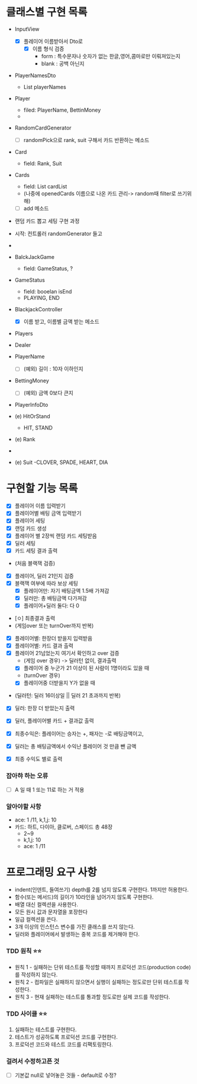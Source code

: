 # 클래스별 구현 목록
- InputView
  - [x] 플레이어 이름받아서 Dto로 
    - [x] 이름 형식 검증 
      - form : 특수문자나 숫자가 없는 한글,영어,콤마로만 이뤄져있는지
      - blank : 공백 아닌지

- PlayerNamesDto
  - List<String> playerNames

- Player
  - filed: PlayerName, BettinMoney
  - 

- RandomCardGenerator
  - [ ] randomPick으로 rank, suit 구해서 카드 반환하는 메소드

- Card
  - field: Rank, Suit

- Cards
  - field: List <Card> cardList
  - (나중에 openedCards 이름으로 나온 카드 관리-> random때 filter로 쓰기위해)
  - [ ] add 메소드

- 랜덤 카드 뽑고 세팅 구현 과정
- 시작: 컨트롤러 randomGenerator 들고 
- 

- BalckJackGame
  - field: GameStatus, ?

- GameStatus
  - field: booelan isEnd
  - PLAYING, END

- BlackjackController
  - [x] 이름 받고, 이름별 금액 받는 메소드

- Players


- Dealer


- PlayerName
  - [ ] (예외) 길이 : 10자 이하인지


- BettingMoney
  - [ ] (예외) 금액 0보다 큰지




- PlayerInfoDto


- (e) HitOrStand
  - HIT, STAND

- (e) Rank
- 

- (e) Suit
  -CLOVER, SPADE, HEART, DIA

# 구현할 기능 목록
- [x] 플레이어 이름 입력받기
- [x] 플레이어별 배팅 금액 입력받기
- [x] 플레이어 세팅
- [x] 랜덤 카드 생성
- [x] 플레이어 별 2장씩 랜덤 카드 세팅받음
- [x] 딜러 세팅
- [x] 카드 세팅 결과 출력
- (처음 블랙잭 검증)
- [x] 플레이어, 딜러 21인지 검증
- [x] 블랙잭 여부에 따라 보상 세팅 
    - [x] 플레이어만: 자기 배팅금액 1.5배 가져감 
    - [x] 딜러만: 총 배팅금액 다가져감
    - [x] 플레이어+딜러 둘다: 다 0
- [ㅇ]  최종결과 출력
- (게임over 또는 turnOver까지 반복)
- [x] 플레이어별: 한장더 받을지 입력받음
- [x] 플레이어별: 카드 결과 출력
- [x] 플레이어 21넘었는지 여기서 확인하고 over 검증
  - (게임 over 경우) -> 딜러턴 없이, 결과출력
  - [x] 플레이어 중 누군가 21 이상이 된 사람이 1명이라도 있을 때
  - (turnOver 경우) 
  - [x] 플레이어중 더받을지 Y가 없을 때
- (딜러턴: 딜러 16이상일 || 딜러 21 초과까지 반복)
- [x] 딜러: 한장 더 받았는지 출력

- [x] 딜러, 플레이어별 카드 + 결과값 출력
- [x] 최종수익은: 플레이어는 승자는 +, 패자는 -로 배팅금액이고,
- [x] 딜러는 총 배팅금액에서 수익난 플레이어 것 만큼 뺀 금액
- [x] 최종 수익도 별로 출력

### 잡아햐 하는 오류
- [ ] A 일 때 1 또는 11로 하는 거 적용

### 알아야할 사항
- ace: 1 /11, k,1,j: 10
- 카드: 하트, 다이아, 클로버, 스페이드 총 48장
  - 2~9
  - k,1,j: 10
  - ace: 1 /11


# 프로그래밍 요구 사항
- indent(인덴트, 들여쓰기) depth를 2를 넘지 않도록 구현한다. 1까지만 허용한다.
- 함수(또는 메서드)의 길이가 10라인을 넘어가지 않도록 구현한다.
- 배열 대신 컬렉션을 사용한다.
- 모든 원시 값과 문자열을 포장한다
- 일급 컬렉션을 쓴다.
- 3개 이상의 인스턴스 변수를 가진 클래스를 쓰지 않는다.
- 딜러와 플레이어에서 발생하는 중복 코드를 제거해야 한다.


### TDD 원칙 ⭐️⭐️
- 원칙 1 - 실패하는 단위 테스트를 작성할 때까지 프로덕션 코드(production code)를 작성하지 않는다.
- 원칙 2 - 컴파일은 실패하지 않으면서 실행이 실패하는 정도로만 단위 테스트를 작성한다.
- 원칙 3 - 현재 실패하는 테스트를 통과할 정도로만 실제 코드를 작성한다.
### TDD 사이클 ⭐️⭐️
1. 실패하는 테스트를 구현한다.
2. 테스트가 성공하도록 프로덕션 코드를 구현한다.
3. 프로덕션 코드와 테스트 코드를 리팩토링한다.


### 걸려서 수정하고픈 것
- [ ] 기본값 null로 넣어놓은 것들 - default로 수정?